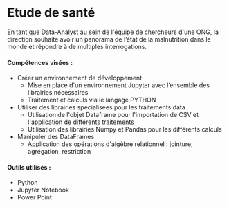 # Etude de santé

En tant que Data-Analyst au sein de l'équipe de chercheurs d'une ONG, la direction souhaite avoir un panorama de l’état de la malnutrition dans le monde et répondre à de multiples interrogations.

#### Compétences visées :
- Créer un environnement de développement
  - Mise en place d'un environnement Jupyter avec l’ensemble des librairies nécessaires
  - Traitement et calculs via le langage PYTHON
- Utiliser des librairies spécialisées pour les traitements data
  - Utilisation de l'objet Dataframe pour l'importation de CSV et l'application de différents traitements
  - Utilisation des librairies Numpy et Pandas pour les différents calculs
- Manipuler des DataFrames
  - Application des opérations d'algèbre relationnel : jointure, agrégation, restriction

#### Outils utilisés :
- Python
- Jupyter Notebook
- Power Point
